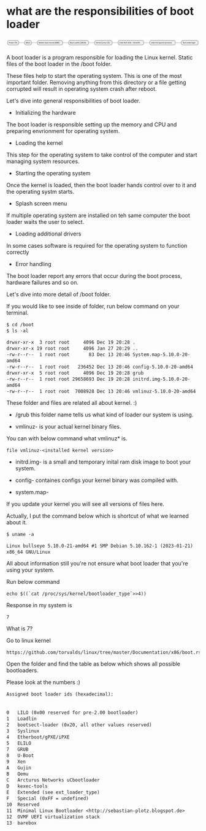 # what are the responsibilities of boot loader

![Screenshot](diagram-boot-process.svg)

A boot loader is a program responsible for loading the Linux kernel.
Static files of the boot loader in the /boot folder.

These files help to start the operating system. This is one of the most important folder. Removing anything from this directory 
or a file getting corrupted will result in
operating system crash after reboot.

Let's dive into general responsibilities of boot loader.

- Initializing the hardware

The boot loader is responsible  setting up the memory and CPU
and preparing envrionment for operating system.

- Loading the kernel

This step for the operating system  to take control of the computer
and start managing system resources.

- Starting the operating system

Once the kernel is loaded, then the boot loader
hands control over to it and the operating systm starts.

- Splash screen menu

If  multiple operating system are installed on teh same computer
the boot loader waits the user to select.

- Loading additional drivers

In some cases software is required for the operating system to function correctly

- Error handling

The boot loader report any errors that occur during the boot process,
hardware failures and so on.


Let's dive into more detail of /boot folder.


If you would like to see inside of folder, run below command on your terminal.

```
$ cd /boot
$ ls -al
```

```
drwxr-xr-x  3 root root     4096 Dec 19 20:28 .
drwxr-xr-x 19 root root     4096 Jan 27 20:29 ..
-rw-r--r--  1 root root       83 Dec 13 20:46 System.map-5.10.0-20-amd64
-rw-r--r--  1 root root   236452 Dec 13 20:46 config-5.10.0-20-amd64
drwxr-xr-x  5 root root     4096 Dec 19 20:28 grub
-rw-r--r--  1 root root 29658693 Dec 19 20:28 initrd.img-5.10.0-20-amd64
-rw-r--r--  1 root root  7008928 Dec 13 20:46 vmlinuz-5.10.0-20-amd64
```

These folder and files are related all about kernel. :)

- /grub this folder name tells us what kind of loader our system is using.

- vmlinuz-<installed kernel version> is your actual kernel binary files.

You can with below command what vmlinuz* is.

```
file vmlinuz-<installed kernel version>
```

- initrd.img-<installed version> is a small and temporary inital ram disk image to boot your system.

- config-<installed version> containes configs your kernel binary was compiled with.

- system.map-<installed version>

If you update your kernel you will see all versions of files here.


Actually, I put the command below which is shortcut of what we learned about it.


```
$ uname -a
```

```
Linux bullseye 5.10.0-21-amd64 #1 SMP Debian 5.10.162-1 (2023-01-21) x86_64 GNU/Linux
```

All about information still you're not ensure what boot loader that you're using your system.

Run below command 
```
echo $((`cat /proc/sys/kernel/bootloader_type`>>4))
```
Response in my system is

```
7
```

What is 7?

Go to linux kernel

```
https://github.com/torvalds/linux/tree/master/Documentation/x86/boot.rst
```

Open the folder and find the table as below which shows 
all possible bootloaders. 

Please look at the numbers :)

```
Assigned boot loader ids (hexadecimal):


0	LILO (0x00 reserved for pre-2.00 bootloader)
1	Loadlin
2	bootsect-loader (0x20, all other values reserved)
3	Syslinux
4	Etherboot/gPXE/iPXE
5	ELILO
7	GRUB
8	U-Boot
9	Xen
A	Gujin
B	Qemu
C	Arcturus Networks uCbootloader
D	kexec-tools
E	Extended (see ext_loader_type)
F	Special (0xFF = undefined)
10	Reserved
11	Minimal Linux Bootloader <http://sebastian-plotz.blogspot.de>
12	OVMF UEFI virtualization stack
13	barebox

```